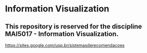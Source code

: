 # Information Visualization
## This repository is reserved for the discipline MAI5017 - Information Visualization.

https://sites.google.com/usp.br/sistemasderecomendacoes
